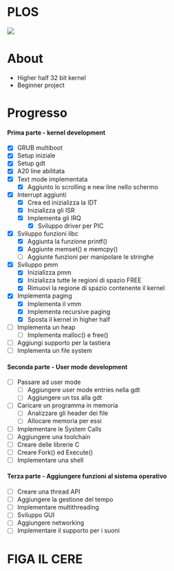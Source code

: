 # PLOS

![](https://encrypted-tbn0.gstatic.com/images?q=tbn:ANd9GcSOAsaricerkn1OjqMX8KsE4JZkMvvNm8eAfQ&usqp=CAU)

# About

- Higher half 32 bit kernel
- Beginner project


# Progresso

#### Prima parte - kernel development
- [x] GRUB multiboot
- [x] Setup iniziale
- [x] Setup gdt
- [x] A20 line abilitata
- [x] Text mode implementata
    - [x] Aggiunto lo scrolling e new line nello schermo
- [x] Interrupt aggiunti
	- [x] Crea ed inizializza la IDT
	- [x] Inizializza gli ISR
	- [x] Implementa gli IRQ
		- [x] Sviluppo driver per PIC
- [x] Sviluppo funzioni libc
	- [x] Aggiunta la funzione printf()
	- [x] Aggiunte memset() e memcpy()
	- [ ] Aggiunte funzioni per manipolare le stringhe
- [x] Sviluppo pmm
	- [x] Inizializza pmm
	- [x] Inizializza tutte le regioni di spazio FREE
	- [x] Rimuovi la regione di spazio contenente il kernel
- [x] Implementa paging
	- [x] Implementa il vmm
	- [x] Implementa recursive paging
	- [x] Sposta il kernel in higher half
- [ ] Implementa un heap
	- [ ] Implementa malloc() e free()
- [ ] Aggiungi supporto per la tastiera
- [ ] Implementa un file system

#### Seconda parte - User mode development
- [ ] Passare ad user mode
	- [ ] Aggiungere user mode entries nella gdt
	- [ ] Aggiungere un tss alla gdt
- [ ] Caricare un programma in memoria
	- [ ] Analizzare gli header dei file
	- [ ] Allocare memoria per essi
- [ ] Implementare le System Calls
- [ ] Aggiungere una toolchain
- [ ] Creare delle librerie C
- [ ] Creare Fork() ed Execute()
- [ ] Implementare una shell

#### Terza parte - Aggiungere funzioni al sistema operativo
- [ ] Creare una thread API
- [ ] Aggiungere la gestione del tempo 
- [ ] Implementare multithreading
- [ ] Sviluppo GUI
- [ ] Aggiungere networking
- [ ] Implementare il supporto per i suoni

# FIGA IL CERE
